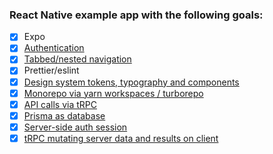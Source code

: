 ### React Native example app with the following goals:

- [x] Expo
- [x] [Authentication](https://github.com/johnkueh/react-native-expo-example/tree/monorepo/projects/native/features/auth)
- [x] [Tabbed/nested navigation](https://github.com/johnkueh/react-native-expo-example/tree/monorepo/projects/native/features/navigation)
- [x] Prettier/eslint
- [x] [Design system tokens, typography and components](https://github.com/johnkueh/react-native-expo-example/tree/monorepo/projects/native/features/design-system)
- [x] [Monorepo via yarn workspaces / turborepo](https://github.com/johnkueh/react-native-expo-example/pull/6)
- [x] [API calls via tRPC](https://github.com/johnkueh/react-native-expo-example/pull/7)
- [x] [Prisma as database](https://github.com/johnkueh/react-native-trpc-monorepo-example/pull/9)
- [x] [Server-side auth session](https://github.com/johnkueh/react-native-trpc-monorepo-example/pull/10)
- [x] [tRPC mutating server data and results on client](https://github.com/johnkueh/react-native-trpc-monorepo-example/pull/11)
